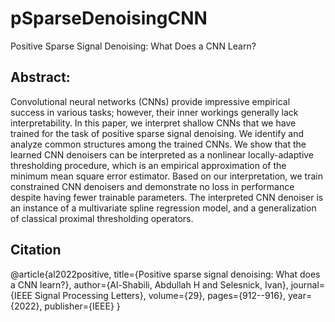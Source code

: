 # pSparseDenoisingCNN

Positive Sparse Signal Denoising: What Does a CNN Learn?

## Abstract:
Convolutional neural networks (CNNs) provide impressive empirical success in various tasks; however, their inner workings generally lack interpretability. In this paper, we interpret shallow CNNs that we have trained for the task of positive sparse signal denoising. We identify and analyze common structures among the trained CNNs. We show that the learned CNN denoisers can be interpreted as a nonlinear locally-adaptive thresholding procedure, which is an empirical approximation of the minimum mean square error estimator. Based on our interpretation, we train constrained CNN denoisers and demonstrate no loss in performance despite having fewer trainable parameters. The interpreted CNN denoiser is an instance of a multivariate spline regression model, and a generalization of classical proximal thresholding operators.

## Citation

@article{al2022positive,
  title={Positive sparse signal denoising: What does a CNN learn?},
  author={Al-Shabili, Abdullah H and Selesnick, Ivan},
  journal={IEEE Signal Processing Letters},
  volume={29},
  pages={912--916},
  year={2022},
  publisher={IEEE}
}

